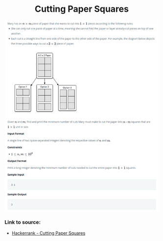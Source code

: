 <h1 align="center">Cutting Paper Squares</h1>

![alt text](https://raw.githubusercontent.com/matthew01lokiet/Github-repos-images/main/Algs/Maths/BtViNWg9_o.png)

### Link to source: 
- <a href="https://www.hackerrank.com/challenges/p1-paper-cutting/problem">Hackerrank - Cutting Paper Squares</a>

